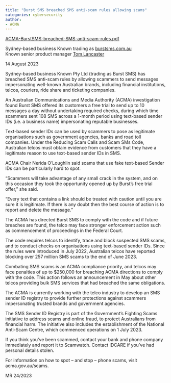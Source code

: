 ```yaml
---
title: "Burst SMS breached SMS anti-scam rules allowing scams"
categories: cybersecurity
author:
- ACMA
---
```



<a href="/rockycape2/assets/ACMA-BurstSMS-breached-SMS-anti-scam-rules.pdf" target="_blank">ACMA-BurstSMS-breached-SMS-anti-scam-rules.pdf</a> 

Sydney-based business Known trading as [burstsms.com.au](burstsms.com.au)  
Known senior product manager [Tom Lancaster](https://au.linkedin.com/in/tomlancaster3)  

14 August 2023

Sydney-based business Known Pty Ltd (trading as Burst SMS) has breached SMS anti-scam rules by allowing scammers to send messages impersonating well-known Australian brands, including financial institutions, telcos, couriers, ride share and ticketing companies.

An Australian Communications and Media Authority (ACMA) investigation found Burst SMS offered its customers a free trial to send up to 10 messages a day without undertaking required checks, during which time scammers sent 108 SMS across a 1-month period using text-based sender IDs (i.e. a business name) impersonating reputable businesses.

Text-based sender IDs can be used by scammers to pose as legitimate organisations such as government agencies, banks and road toll companies. Under the Reducing Scam Calls and Scam SMs Code, Australian telcos must obtain evidence from customers that they have a legitimate reason to use text-based sender IDs in SMS.

ACMA Chair Nerida O’Loughlin said scams that use fake text-based Sender IDs can be particularly hard to spot.

“Scammers will take advantage of any small crack in the system, and on this occasion they took the opportunity opened up by Burst’s free trial offer,” she said.

“Every text that contains a link should be treated with caution until you are sure it is legitimate. If there is any doubt then the best course of action is to report and delete the message.”

The ACMA has directed Burst SMS to comply with the code and if future breaches are found, the telco may face stronger enforcement action such as commencement of proceedings in the Federal Court.

The code requires telcos to identify, trace and block suspected SMS scams, and to conduct checks on organisations using text-based sender IDs. Since the rules were introduced in July 2022, Australian telcos have reported blocking over 257 million SMS scams to the end of June 2023.

Combating SMS scams is an ACMA compliance priority, and telcos may face penalties of up to $250,000 for breaching ACMA directions to comply with the code. This action follows an announcement in May about other telcos providing bulk SMS services that had breached the same obligations.

The ACMA is currently working with the telco industry to develop an SMS sender ID registry to provide further protections against scammers impersonating trusted brands and government agencies.

The SMS Sender ID Registry is part of the Government’s Fighting Scams initiative to address scams and online fraud, to protect Australians from financial harm. The initiative also includes the establishment of the National Anti-Scam Centre, which commenced operations on 1 July 2023.

If you think you’ve been scammed, contact your bank and phone company immediately and report it to Scamwatch. Contact IDCARE if you’ve had personal details stolen.

For information on how to spot – and stop – phone scams, visit acma.gov.au/scams.

MR 24/2023